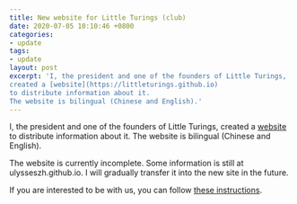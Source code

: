```yaml
---
title: New website for Little Turings (club)
date: 2020-07-05 10:10:46 +0800
categories:
- update
tags:
- update
layout: post
excerpt: 'I, the president and one of the founders of Little Turings,
created a [website](https://littleturings.github.io)
to distribute information about it.
The website is bilingual (Chinese and English).'
---
```


I, the president and one of the founders of Little Turings,
created a [website](https://littleturings.github.io)
to distribute information about it.
The website is bilingual (Chinese and English).

The website is currently incomplete.
Some information is still at ulysseszh.github.io.
I will gradually transfer it into the new site in the future.

If you are interested to be with us, you can follow
[these instructions](https://littleturings.github.io/m/add-yourself.html).

